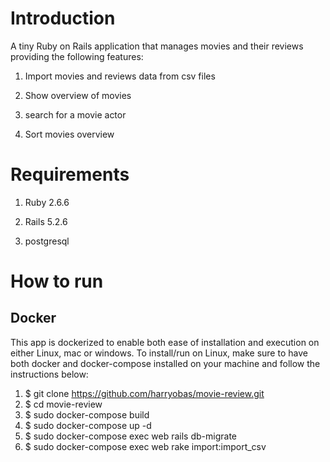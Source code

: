 # Introduction

A tiny Ruby on Rails application that manages movies and their reviews providing the following features:

1. Import movies and reviews data from csv files

2. Show overview of movies

3. search for a movie actor

4. Sort movies overview

# Requirements

1. Ruby 2.6.6

2. Rails 5.2.6

3. postgresql

# How to run

## Docker

This app is dockerized to enable both ease of installation and execution on either Linux, mac or windows. To install/run on Linux, make sure to have both docker and docker-compose installed on your machine and follow the instructions below:

1. $ git clone https://github.com/harryobas/movie-review.git
2. $ cd movie-review
3. $ sudo docker-compose build
4. $ sudo docker-compose up -d
5. $ sudo docker-compose exec web rails db-migrate
6. $ sudo docker-compose exec web rake import:import_csv



